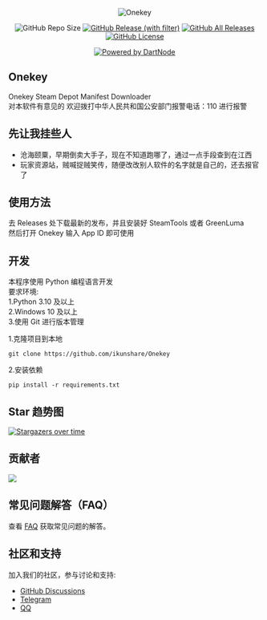 <div align="center">

![Onekey](https://socialify.git.ci/ikunshare/Onekey/image?description=1&font=Inter&forks=1&issues=1&language=1&name=1&owner=1&pulls=1&stargazers=1&theme=Auto)

![GitHub Repo Size](https://img.shields.io/github/repo-size/ikunshare/Onekey?style=for-the-badge)
[![GitHub Release (with filter)](https://img.shields.io/github/v/release/ikunshare/Onekey?style=for-the-badge)](https://github.com/ikunshare/Onekey/releases/latest)
[![GitHub All Releases](https://img.shields.io/github/downloads/ikunshare/Onekey/total?style=for-the-badge&color=violet)](https://github.com/ikunshare/Onekey/releases)
[![GitHub License](https://img.shields.io/github/license/ikunshare/Onekey?style=for-the-badge)](https://github.com/ikunshare/Onekey/blob/main/LICENSE)

[![Powered by DartNode](https://dartnode.com/branding/DN-Open-Source-sm.png)](https://dartnode.com "Powered by DartNode - Free VPS for Open Source")

</div>

## Onekey

Onekey Steam Depot Manifest Downloader  
对本软件有意见的
欢迎拨打中华人民共和国公安部门报警电话：110 进行报警

## 先让我挂些人

- 沧海颐粟，早期倒卖大手子，现在不知道跑哪了，通过一点手段查到在江西
- 玩家资源站，贼喊捉贼笑传，随便改改别人软件的名字就是自己的，还去报官了

## 使用方法

去 Releases 处下载最新的发布，并且安装好 SteamTools 或者 GreenLuma  
然后打开 Onekey 输入 App ID 即可使用

## 开发

本程序使用 Python 编程语言开发  
要求环境:  
1.Python 3.10 及以上  
2.Windows 10 及以上  
3.使用 Git 进行版本管理

1.克隆项目到本地

```
git clone https://github.com/ikunshare/Onekey
```

2.安装依赖

```
pip install -r requirements.txt
```


## Star 趋势图

[![Stargazers over time](https://starchart.cc/ikunshare/Onekey.svg)](https://starchart.cc/ikunshare/Onekey)

## 贡献者

 <a href="https://github.com/ikunshare/Onekey/graphs/contributors">
   <img src="https://contrib.rocks/image?repo=ikunshare/Onekey" />
 </a>

## 常见问题解答（FAQ）

查看 [FAQ](https://ikunshare.top/d/49) 获取常见问题的解答。

## 社区和支持

加入我们的社区，参与讨论和支持:

- [GitHub Discussions](https://github.com/ikunshare/Onekey/discussions)
- [Telegram](https://t.me/ikunshare_qun)
- [QQ](https://qm.qq.com/q/NPRVbglteK)
